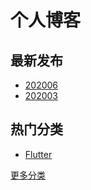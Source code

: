 # 个人博客

## 最新发布
- [202006](https://github.com/aiyayao/blog/blob/master/src/date/202006.md)
- [202003](https://github.com/aiyayao/blog/blob/master/src/date/202003.md)

## 热门分类
- [Flutter](https://github.com/aiyayao/demo_flutter/wiki)

[更多分类](https://github.com/aiyayao/blog/blob/master/src/tag.md)